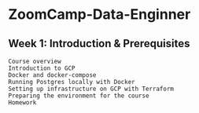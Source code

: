 # ZoomCamp-Data-Enginner
 
## Week 1: Introduction & Prerequisites
    Course overview
    Introduction to GCP
    Docker and docker-compose
    Running Postgres locally with Docker
    Setting up infrastructure on GCP with Terraform
    Preparing the environment for the course
    Homework